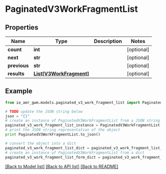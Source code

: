 # PaginatedV3WorkFragmentList


## Properties
Name | Type | Description | Notes
------------ | ------------- | ------------- | -------------
**count** | **int** |  | [optional] 
**next** | **str** |  | [optional] 
**previous** | **str** |  | [optional] 
**results** | [**List[V3WorkFragment]**](V3WorkFragment.md) |  | [optional] 

## Example

```python
from io_amr_gwm.models.paginated_v3_work_fragment_list import PaginatedV3WorkFragmentList

# TODO update the JSON string below
json = "{}"
# create an instance of PaginatedV3WorkFragmentList from a JSON string
paginated_v3_work_fragment_list_instance = PaginatedV3WorkFragmentList.from_json(json)
# print the JSON string representation of the object
print PaginatedV3WorkFragmentList.to_json()

# convert the object into a dict
paginated_v3_work_fragment_list_dict = paginated_v3_work_fragment_list_instance.to_dict()
# create an instance of PaginatedV3WorkFragmentList from a dict
paginated_v3_work_fragment_list_form_dict = paginated_v3_work_fragment_list.from_dict(paginated_v3_work_fragment_list_dict)
```
[[Back to Model list]](../README.md#documentation-for-models) [[Back to API list]](../README.md#documentation-for-api-endpoints) [[Back to README]](../README.md)



